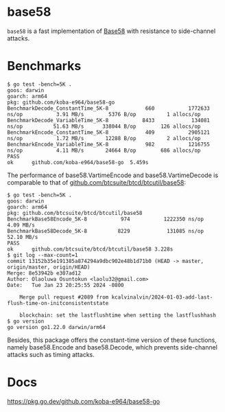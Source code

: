 # base58
`base58` is a fast implementation of [Base58](https://en.bitcoin.it/wiki/Base58Check_encoding) with resistance to side-channel attacks.

# Benchmarks
```console
$ go test -bench=5K .
goos: darwin
goarch: arm64
pkg: github.com/koba-e964/base58-go
BenchmarkDecode_ConstantTime_5K-8            660           1772633 ns/op           3.91 MB/s        5376 B/op          1 allocs/op
BenchmarkDecode_VariableTime_5K-8           8433            134081 ns/op          51.63 MB/s      338044 B/op        126 allocs/op
BenchmarkEncode_ConstantTime_5K-8            409           2905121 ns/op           1.72 MB/s       12288 B/op          2 allocs/op
BenchmarkEncode_VariableTime_5K-8            982           1216755 ns/op           4.11 MB/s       24664 B/op        686 allocs/op
PASS
ok      github.com/koba-e964/base58-go  5.459s
```

The performance of base58.VartimeEncode and base58.VartimeDecode is comparable to that of [github.com/btcsuite/btcd/btcutil/base58](https://github.com/btcsuite/btcd/tree/13152b35e191385a874294a9dbc902e48b1d71b0/btcutil/base58):

```console
$ go test -bench=5K .
goos: darwin
goarch: arm64
pkg: github.com/btcsuite/btcd/btcutil/base58
BenchmarkBase58Encode_5K-8           974           1222350 ns/op           4.09 MB/s
BenchmarkBase58Decode_5K-8          8229            131085 ns/op          52.10 MB/s
PASS
ok      github.com/btcsuite/btcd/btcutil/base58 3.228s
$ git log --max-count=1
commit 13152b35e191385a874294a9dbc902e48b1d71b0 (HEAD -> master, origin/master, origin/HEAD)
Merge: 8e53942b e307ad12
Author: Olaoluwa Osuntokun <laolu32@gmail.com>
Date:   Tue Jan 23 20:25:55 2024 -0800

    Merge pull request #2089 from kcalvinalvin/2024-01-03-add-last-flush-time-on-initconsistentstate
    
    blockchain: set the lastflushtime when setting the lastflushhash
$ go version
go version go1.22.0 darwin/arm64
```

Besides, this package offers the constant-time version of these functions, namely base58.Encode and base58.Decode, which prevents side-channel attacks such as timing attacks.

# Docs
https://pkg.go.dev/github.com/koba-e964/base58-go
